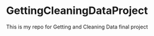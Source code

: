 GettingCleaningDataProject
==========================

This is my repo for Getting and Cleaning Data final project
